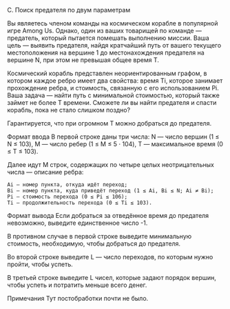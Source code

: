 C. Поиск предателя по двум параметрам

Вы являетесь членом команды на космическом корабле в популярной игре Among Us. Однако, один из ваших товарищей по команде — предатель, который пытается помешать выполнению миссии. Ваша цель — выявить предателя, найдя кратчайший путь от вашего текущего местоположения на вершине 1 до местонахождения предателя на вершине N, при этом не превышая общее время T.

Космический корабль представлен неориентированным графом, в котором каждое ребро имеет два свойства: время Ti, которое занимает прохождение ребра, и стоимость, связанную с его использованием Pi. Ваша задача — найти путь с минимальной стоимостью, который также займет не более T времени. Сможете ли вы найти предателя и спасти корабль, пока не стало слишком поздно?

Гарантируется, что при огромном T можно добраться до предателя.

Формат ввода
В первой строке даны три числа: N — число вершин (1 ≤ N ≤ 103), M — число ребер (1 ≤ M ≤ 5 ⋅ 104), T — максимальное время (0 ≤ T ≤ 103).

Далее идут M строк, содержащих по четыре целых неотрицательных числа — описание ребра:

    Ai — номер пункта, откуда идёт переход;
    Bi — номер пункта, куда приведёт переход (1 ≤ Ai, Bi ≤ N; Ai ≠ Bi);
    Pi — стоимость перехода (0 ≤ Pi ≤ 106);
    Ti — продолжительность перехода (0 ≤ Ti ≤ 103).

Формат вывода
Если добраться за отведённое время до предателя невозможно, выведите единственное число -1.

В противном случае в первой строке выведите минимальную стоимость, необходимую, чтобы добраться до предателя.

Во второй строке выведите L — число переходов, по которым нужно пройти, чтобы успеть.

В третьей строке выведите L чисел, которые задают порядок вершин, чтобы успеть и потратить меньше всего денег.

Примечания 
Тут постобработки почти не было.
